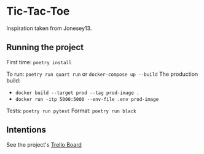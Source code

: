 # Tic-Tac-Toe

Inspiration taken from Jonesey13.

## Running the project
First time: `poetry install`

To run: `poetry run quart run` or `docker-compose up --build`
The production build:
* `docker build --target prod --tag prod-image .`
* `docker run -itp 5000:5000 --env-file .env prod-image`

Tests: `poetry run pytest`
Format: `poetry run black`

## Intentions

See the project's [Trello Board](https://trello.com/b/ue8k0MhL/socket-games)